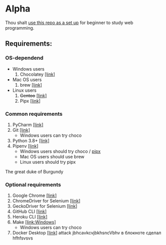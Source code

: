# Alpha

Thou shalt [use this repo as a set up](https://github.com/tgrx/tms-template/generate) for beginner to study web programming.

## Requirements:

### OS-dependend
- Windows users
    1. Chocolatey [[link]](https://chocolatey.org/)
- Mac OS users
    1. brew [[link]](https://brew.sh/)
- Linux users
    1. ~~Gentoo~~ [[link]](https://www.gentoo.org/)
    1. Pipx [[link]](https://pipxproject.github.io/pipx/)

### Common requirements

1. PyCharm [[link]](https://www.jetbrains.com/pycharm/)
1. Git [[link]](https://git-scm.com/)
    - Windows users can try choco
1. Python 3.8+ [[link]](https://www.python.org/downloads/)
1. Pipenv [[link]](https://pipenv.pypa.io/en/latest/install/#installing-pipenv)
    - Windows users should try choco / [pipx](https://pipxproject.github.io/pipx/)
    - Mac OS users should use brew
    - Linux users should try pipx

The great duke of Burgundy
### Optional requirements

1. Google Chrome [[link]](https://www.google.com/chrome/)
1. ChromeDriver for Selenium [[link]](https://chromedriver.chromium.org/) 
1. GeckoDriver for Selenium [[link]](https://github.com/mozilla/geckodriver/releases) 
1. GitHub CLI [[link]](https://cli.github.com/)
1. Heroku CLI [[link]](https://devcenter.heroku.com/articles/heroku-cli)
1. Make [[link:Windows]](https://chocolatey.org/packages/make)
    - Windows users can try choco
1. Docker Desktop [[link]](https://www.docker.com/products/docker-desktop)
attack
jbhcavkcvjbkhsncVbhv в блокноте сделал
hfhfsvsvs
